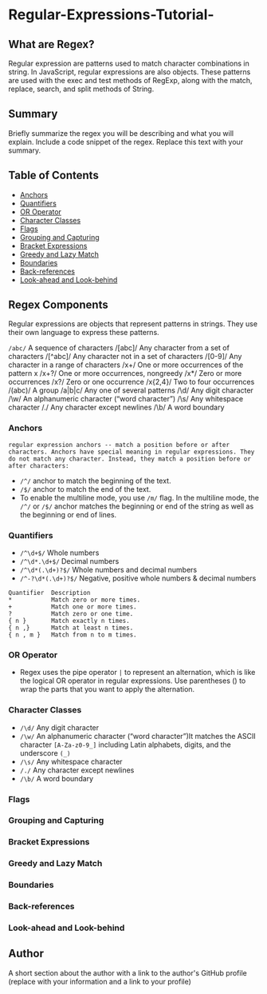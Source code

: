 # Regular-Expressions-Tutorial-

## What are Regex?

Regular expression are patterns used to match character combinations in string. In JavaScript, regular expressions are also objects. These patterns are used with the exec and test methods of RegExp, along with the match, replace, search, and split methods of String.

## Summary

Briefly summarize the regex you will be describing and what you will explain. Include a code snippet of the regex. Replace this text with your summary.


## Table of Contents

- [Anchors](#anchors)
- [Quantifiers](#quantifiers)
- [OR Operator](#or-operator)
- [Character Classes](#character-classes)
- [Flags](#flags)
- [Grouping and Capturing](#grouping-and-capturing)
- [Bracket Expressions](#bracket-expressions)
- [Greedy and Lazy Match](#greedy-and-lazy-match)
- [Boundaries](#boundaries)
- [Back-references](#back-references)
- [Look-ahead and Look-behind](#look-ahead-and-look-behind)

## Regex Components

Regular expressions are objects that represent patterns in strings. They use their own language to express these patterns.

`/abc/`	A sequence of characters
/[abc]/	Any character from a set of characters
/[^abc]/	Any character not in a set of characters
/[0-9]/	Any character in a range of characters
/x+/	One or more occurrences of the pattern x
/x+?/	One or more occurrences, nongreedy
/x*/	Zero or more occurrences
/x?/	Zero or one occurrence
/x{2,4}/	Two to four occurrences
/(abc)/	A group
/a|b|c/	Any one of several patterns
/\d/	Any digit character
/\w/	An alphanumeric character (“word character”)
/\s/	Any whitespace character
/./	Any character except newlines
/\b/	A word boundary


### Anchors
```
regular expression anchors -- match a position before or after characters. Anchors have special meaning in regular expressions. They do not match any character. Instead, they match a position before or after characters:
```
- `/^/`	anchor to match the beginning of the text.
- `/$/`	anchor to match the end of the text.
- To enable the multiline mode, you use `/m/` flag. In the multiline mode, the `/^/` or `/$/` anchor matches the beginning or end of the string as well as the beginning or end of lines.

### Quantifiers
- `/^\d+$/` Whole numbers
- `/^\d*.\d+$/` Decimal numbers
- `/^\d*(.\d+)?$/` Whole numbers and decimal numbers
- `/^-?\d*(.\d+)?$/` Negative, positive whole numbers & decimal numbers
```
Quantifier	Description
*	        Match zero or more times.
+	        Match one or more times.
?	        Match zero or one time.
{ n }	    Match exactly n times.
{ n ,}	    Match at least n times.
{ n , m }	Match from n to m times.
```
### OR Operator
- Regex uses the pipe operator `|` to represent an alternation, which is like the logical OR operator in regular expressions. Use parentheses () to wrap the parts that you want to apply the alternation.


### Character Classes

- `/\d/`	Any digit character
- `/\w/`	An alphanumeric character (“word character”)It matches the ASCII character `[A-Za-z0-9_]` including Latin alphabets, digits, and the underscore `(_)`
- `/\s/`	Any whitespace character
- `/./`	Any character except newlines
- `/\b/`	A word boundary

### Flags

### Grouping and Capturing

### Bracket Expressions

### Greedy and Lazy Match

### Boundaries

### Back-references

### Look-ahead and Look-behind

## Author

A short section about the author with a link to the author's GitHub profile (replace with your information and a link to your profile)
